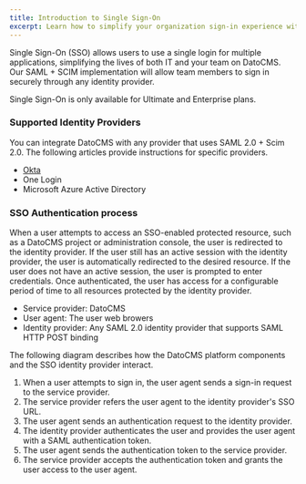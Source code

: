 ```yaml
---
title: Introduction to Single Sign-On
excerpt: Learn how to simplify your organization sign-in experience with automatic provisioning of users
---
```


Single Sign-On (SSO) allows users to use a single login for multiple applications, simplifying the lives of both IT and your team on DatoCMS. Our SAML + SCIM implementation will allow team members to sign in securely through any identity provider.

Single Sign-On is only available for Ultimate and Enterprise plans.

### Supported Identity Providers

You can integrate DatoCMS with any provider that uses SAML 2.0 + Scim 2.0. The following articles provide instructions for specific providers.

* [Okta](/docs/guides/single-sign-on/configure-sso-with-okta)
* One Login
* Microsoft Azure Active Directory

### SSO Authentication process

When a user attempts to access an SSO-enabled protected resource, such as a DatoCMS project or administration console, the user is redirected to the identity provider. If the user still has an active session with the identity provider, the user is automatically redirected to the desired resource. If the user does not have an active session, the user is prompted to enter credentials. Once authenticated, the user has access for a configurable period of time to all resources protected by the identity provider.

* Service provider: DatoCMS
* User agent: The user web browers
* Identity provider: Any SAML 2.0 identity provider that supports SAML HTTP POST binding

The following diagram describes how the DatoCMS platform components and the SSO identity provider interact.

1. When a user attempts to sign in, the user agent sends a sign-in request to the service provider.
2. The service provider refers the user agent to the identity provider's SSO URL.
3. The user agent sends an authentication request to the identity provider.
4. The identity provider authenticates the user and provides the user agent with a SAML authentication token.
5. The user agent sends the authentication token to the service provider.
6. The service provider accepts the authentication token and grants the user access to the user agent.
